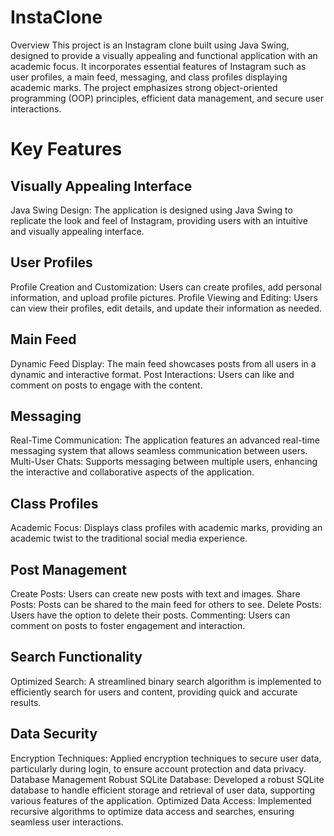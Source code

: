 # InstaClone
Overview
This project is an Instagram clone built using Java Swing, designed to provide a visually appealing and functional application with an academic focus. It incorporates essential features of Instagram such as user profiles, a main feed, messaging, and class profiles displaying academic marks. The project emphasizes strong object-oriented programming (OOP) principles, efficient data management, and secure user interactions.

# Key Features

## Visually Appealing Interface
Java Swing Design: The application is designed using Java Swing to replicate the look and feel of Instagram, providing users with an intuitive and visually appealing interface.

## User Profiles
Profile Creation and Customization: Users can create profiles, add personal information, and upload profile pictures.
Profile Viewing and Editing: Users can view their profiles, edit details, and update their information as needed.

## Main Feed
Dynamic Feed Display: The main feed showcases posts from all users in a dynamic and interactive format.
Post Interactions: Users can like and comment on posts to engage with the content.

## Messaging
Real-Time Communication: The application features an advanced real-time messaging system that allows seamless communication between users.
Multi-User Chats: Supports messaging between multiple users, enhancing the interactive and collaborative aspects of the application.

## Class Profiles
Academic Focus: Displays class profiles with academic marks, providing an academic twist to the traditional social media experience.

## Post Management
Create Posts: Users can create new posts with text and images.
Share Posts: Posts can be shared to the main feed for others to see.
Delete Posts: Users have the option to delete their posts.
Commenting: Users can comment on posts to foster engagement and interaction.

## Search Functionality
Optimized Search: A streamlined binary search algorithm is implemented to efficiently search for users and content, providing quick and accurate results.

## Data Security
Encryption Techniques: Applied encryption techniques to secure user data, particularly during login, to ensure account protection and data privacy.
Database Management
Robust SQLite Database: Developed a robust SQLite database to handle efficient storage and retrieval of user data, supporting various features of the application.
Optimized Data Access: Implemented recursive algorithms to optimize data access and searches, ensuring seamless user interactions.
